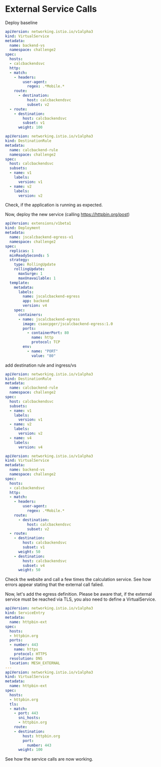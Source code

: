 # External Service Calls #

Deploy baseline

```yaml
apiVersion: networking.istio.io/v1alpha3
kind: VirtualService
metadata:
  name: backend-vs
  namespace: challenge2
spec:
  hosts:
  - calcbackendsvc
  http:
  - match:
    - headers:
        user-agent:
          regex: .*Mobile.*
    route:
      - destination:
          host: calcbackendsvc
          subset: v2
  - route:
    - destination:
        host: calcbackendsvc
        subset: v1
      weight: 100
```

```yaml
apiVersion: networking.istio.io/v1alpha3
kind: DestinationRule
metadata:
  name: calcbackend-rule
  namespace: challenge2
spec:
  host: calcbackendsvc
  subsets:
  - name: v1
    labels:
      version: v1
  - name: v2
    labels:
      version: v2
```

Check, if the application is running as expected.

Now, deploy the new service (calling https://httpbin.org/post)

```yaml
apiVersion: extensions/v1beta1
kind: Deployment
metadata:
  name: jscalcbackend-egress-v1
  namespace: challenge2
spec:
  replicas: 1
  minReadySeconds: 5
  strategy:
    type: RollingUpdate
    rollingUpdate:
      maxSurge: 1
      maxUnavailable: 1
  template:
    metadata:
      labels:
        name: jscalcbackend-egress
        app: backend
        version: v4
    spec:
      containers:
      - name: jscalcbackend-egress
        image: csaocpger/jscalcbackend-egress:1.0
        ports:
          - containerPort: 80
            name: http
            protocol: TCP
        env: 
          - name: "PORT"
            value: "80"
```

add destination rule and ingress/vs

```yaml
apiVersion: networking.istio.io/v1alpha3
kind: DestinationRule
metadata:
  name: calcbackend-rule
  namespace: challenge2
spec:
  host: calcbackendsvc
  subsets:
  - name: v1
    labels:
      version: v1
  - name: v2
    labels:
      version: v2
  - name: v4
    labels:
      version: v4
```

```yaml
apiVersion: networking.istio.io/v1alpha3
kind: VirtualService
metadata:
  name: backend-vs
  namespace: challenge2
spec:
  hosts:
  - calcbackendsvc
  http:
  - match:
    - headers:
        user-agent:
          regex: .*Mobile.*
    route:
      - destination:
          host: calcbackendsvc
          subset: v2
  - route:
    - destination:
        host: calcbackendsvc
        subset: v1
      weight: 50
    - destination:
        host: calcbackendsvc
        subset: v4
      weight: 50
```

Check the website and call a few times the calculation service. See how errors appear stating that the external call falied.

Now, let's add the egress definition. Please be aware that, if the external service must be reached via TLS, you also need to define a VirtualService.

```yaml
apiVersion: networking.istio.io/v1alpha3
kind: ServiceEntry
metadata:
  name: httpbin-ext
spec:
  hosts:
  - httpbin.org
  ports:
  - number: 443
    name: https
    protocol: HTTPS
  resolution: DNS
  location: MESH_EXTERNAL
---
apiVersion: networking.istio.io/v1alpha3
kind: VirtualService
metadata:
  name: httpbin-ext
spec:
  hosts:
  - httpbin.org
  tls:
  - match:
    - port: 443
      sni_hosts:
      - httpbin.org
    route:
    - destination:
        host: httpbin.org
        port:
          number: 443
      weight: 100
```

See how the service calls are now working.